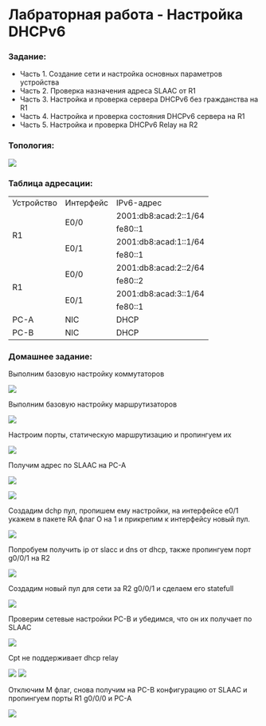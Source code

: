 # Лабраторная работа - Настройка DHCPv6


###  Задание:

+ Часть 1. Создание сети и настройка основных параметров устройства
+ Часть 2. Проверка назначения адреса SLAAC от R1
+ Часть 3. Настройка и проверка сервера DHCPv6 без гражданства на R1
+ Часть 4. Настройка и проверка состояния DHCPv6 сервера на R1
+ Часть 5. Настройка и проверка DHCPv6 Relay на R2



### Топология:

![](./imgs/tp.png)

### Таблица адресации:

<table>

<tr>
	<td>Устройство</td>
	<td>Интерфейс</td>
	<td>IPv6-адрес</td>
</tr>

<tr>
        <td rowspan="4">R1</td>
        <td rowspan="2">E0/0</td>
	 <td>2001:db8:acad:2::1/64</td>
</tr>

<tr>
	 <td>fe80::1</td>
</tr>

<tr>
        <td rowspan="2">E0/1</td>
	 <td>2001:db8:acad:1::1/64</td>
</tr>

<tr>
	 <td>fe80::1</td>
</tr>







<tr>
        <td rowspan="4">R1</td>
        <td rowspan="2">E0/0</td>
	 <td>2001:db8:acad:2::2/64</td>
</tr>

<tr>
	 <td>fe80::2</td>
</tr>

<tr>
        <td rowspan="2">E0/1</td>
	 <td>2001:db8:acad:3::1/64</td>
</tr>

<tr>
	 <td>fe80::1</td>
</tr>

<tr>
        <td>PC-A</td>
        <td>NIC</td>
	 <td>DHCP</td>
</tr>

<tr>
        <td>PC-B</td>
        <td>NIC</td>
	 <td>DHCP</td>
</tr>


</table>



### Домашнее задание:

Выполним базовую настройку коммутаторов

![](./imgs/1.png)

Выполним  базовую настройку маршрутизаторов


![](./imgs/2.png)

Настроим порты, статическую маршрутизацию и пропингуем их

![](./imgs/3.png)


Получим адрес по SLAAC на PC-A

![](./imgs/4.png)

![](./imgs/4.1.png)


Создадим dchp пул, пропишем ему настройки, на интерфейсе e0/1 укажем в пакете RA флаг О на 1 и прикрепим к интерфейсу новый пул.

![](./imgs/5.png)


Попробуем получить ip от slacc и dns от dhcp, также пропингуем порт g0/0/1 на R2


![](./imgs/6.png)


Создадим новый пул для сети за R2 g0/0/1 и сделаем его statefull

![](./imgs/7.png)


Проверим сетевые настройки PC-B и убедимся, что он их получает по SLAAC

![](./imgs/8.png)

Cpt не поддерживает dhcp relay

![](./imgs/9.png)
![](./imgs/10.png)


Отключим M флаг, снова получим на PC-B конфигурацию от SLAAC и пропингуем порты R1 g0/0/0 и PC-A


![](./imgs/11.png)